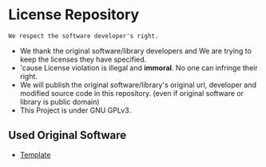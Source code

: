# License Repository
```
We respect the software developer's right.
```
 * We thank the original software/library developers and We are trying to keep the licenses they have specified.
 * 'cause License violation is illegal and **immoral**. No one can infringe their right.
 * We will publish the original software/library's original url, developer and modified source code in this repository. (even if original software or library is public domain)
 * This Project is under GNU GPLv3.

## Used Original Software
 * [Template](template.md)

